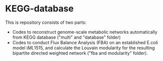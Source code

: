 # KEGG-database
This is repository consists of two parts:
* Codes to reconstruct genome-scale metabolic networks automatically from KEGG database ("multi" and "database" folder)
* Codes to conduct Flux Balance Analysis (FBA) on an established E.coli model i*ML*1515, and calculate the Louvain modularity for the resulting bipartite directed weighted network ("fba and modularity" folder).
